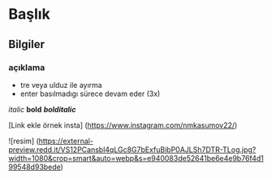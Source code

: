 # Başlık

## Bilgiler

### açıklama

- tre veya ulduz ile ayırma
- enter basılmadıgı sürece devam eder (3x)

*italic* **bold** ***bolditalic***

[Link ekle örnek insta] (https://www.instagram.com/nmkasumov22/)

![resim] (https://external-preview.redd.it/VS12PCansbl4qLGc8G7bExfuBibP0AJLSh7DTR-TLog.jpg?width=1080&crop=smart&auto=webp&s=e940083de52641be6e4e9b76f4d199548d93bede)
